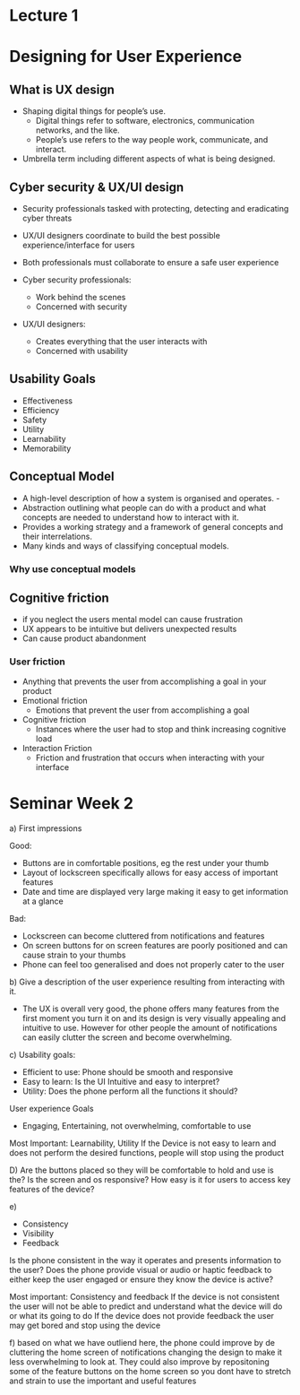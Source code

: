 
# Lecture 1
# Designing for User Experience

## What is UX design
- Shaping digital things for people’s use. 
	- Digital things refer to software, electronics, communication networks, and the like. 
	- People’s use refers to the way people work, communicate, and interact.
- Umbrella term including different aspects of what is being designed.

## Cyber security & UX/UI design
- Security professionals tasked with protecting, detecting and eradicating cyber threats
- UX/UI designers coordinate to build the best possible experience/interface for users
- Both professionals must collaborate to ensure a safe user experience

- Cyber security professionals:
	- Work behind the scenes
	- Concerned with security
- UX/UI designers:
	- Creates everything that the user interacts with
	- Concerned with usability

## Usability Goals
- Effectiveness
- Efficiency
- Safety
- Utility
- Learnability
- Memorability

## Conceptual Model
- A high-level description of how a system is organised and operates. -
- Abstraction outlining what people can do with a product and what concepts are needed to understand how to interact with it. 
- Provides a working strategy and a framework of general concepts and their interrelations. 
- Many kinds and ways of classifying conceptual models.

### Why use conceptual models


## Cognitive friction
- if you neglect the users mental model can cause frustration
- UX appears to be intuitive but delivers unexpected results
- Can cause product abandonment
### User friction
- Anything that prevents the user from accomplishing a goal in your product
- Emotional friction
	- Emotions that prevent the user from accomplishing a goal
- Cognitive friction
	- Instances where the user had to stop and think increasing cognitive load
- Interaction Friction
	- Friction and frustration that occurs when interacting with your interface


# Seminar Week 2

a) First impressions 

Good: 
- Buttons are in comfortable positions, eg the rest under your thumb 
- Layout of lockscreen specifically allows for easy access of important features
- Date and time are displayed very large making it easy to get information at a glance

Bad: 
- Lockscreen can become cluttered from notifications and features
- On screen buttons for on screen features are poorly positioned and can cause strain to your thumbs
- Phone can feel too generalised and does not properly cater to the user


b)  Give a description of the user experience resulting from interacting with it.
- The UX is overall very good, the phone offers many features from the first moment you turn it on and its design is very visually appealing and intuitive to use. However for other people the amount of notifications can easily clutter the screen and become overwhelming.

c)
Usability goals: 
- Efficient to use: Phone should be smooth and responsive
- Easy to learn: Is the UI Intuitive and easy to interpret?
- Utility: Does the phone perform all the functions it should?

User experience Goals
- Engaging, Entertaining, not overwhelming, comfortable to use

Most Important:
Learnability, Utility
If the Device is not easy to learn and does not perform the desired functions, people will stop using the product


D) 
Are the buttons placed so they will be comfortable to hold and use
is the?
Is the screen and os responsive?
How easy is it for users to access key features of the device?

e)
- Consistency
- Visibility 
- Feedback

Is the phone consistent in the way it operates and presents information to the user?
Does the phone provide visual or audio or haptic feedback to either keep the user engaged or ensure they know the device is active? 

Most important:
Consistency and feedback
If the device is not consistent the user will not be able to predict and understand what the device will do or what its going to do
If the device does not provide feedback the user may get bored and stop using the device

f)
based on what we have outliend here, the phone could improve by de cluttering the home screen of notifications changing the design to make it less overwhelming to look at. They could also improve by repositoning some of the feature buttons on the home screen so you dont have to stretch and strain to use the important and useful features 



